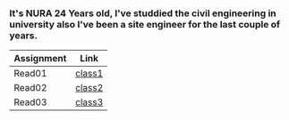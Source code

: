 
### It's NURA 24 Years old, I've studdied the civil engineering in university also I've been a site engineer for the last couple of years.


|Assignment   | Link                |
|------------ | -------------       |
|Read01       | [class1](read01.md) |
|Read02       | [class2](read02.md) |
|Read03       | [class3](read03.md) |